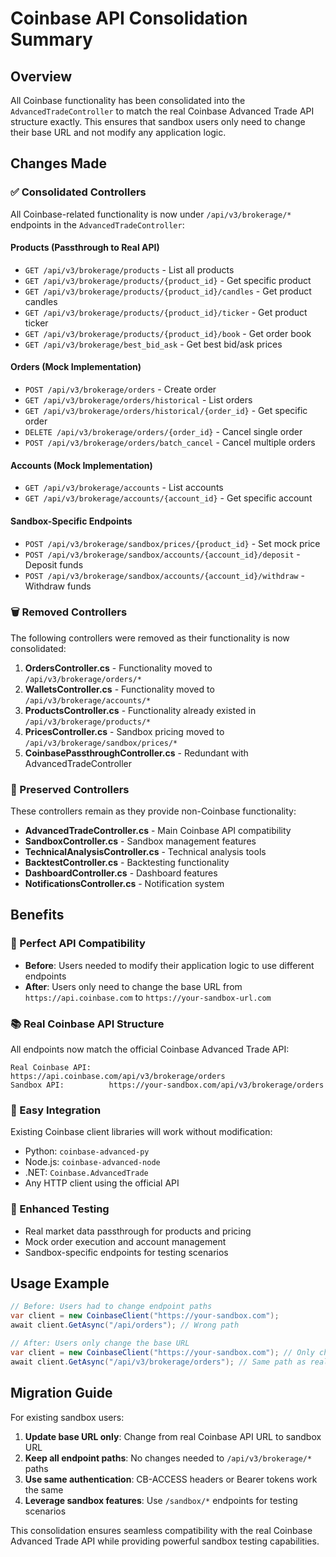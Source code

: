 # Coinbase API Consolidation Summary

## Overview
All Coinbase functionality has been consolidated into the `AdvancedTradeController` to match the real Coinbase Advanced Trade API structure exactly. This ensures that sandbox users only need to change their base URL and not modify any application logic.

## Changes Made

### ✅ Consolidated Controllers
All Coinbase-related functionality is now under `/api/v3/brokerage/*` endpoints in the `AdvancedTradeController`:

#### Products (Passthrough to Real API)
- `GET /api/v3/brokerage/products` - List all products
- `GET /api/v3/brokerage/products/{product_id}` - Get specific product
- `GET /api/v3/brokerage/products/{product_id}/candles` - Get product candles
- `GET /api/v3/brokerage/products/{product_id}/ticker` - Get product ticker
- `GET /api/v3/brokerage/products/{product_id}/book` - Get order book
- `GET /api/v3/brokerage/best_bid_ask` - Get best bid/ask prices

#### Orders (Mock Implementation)
- `POST /api/v3/brokerage/orders` - Create order
- `GET /api/v3/brokerage/orders/historical` - List orders
- `GET /api/v3/brokerage/orders/historical/{order_id}` - Get specific order
- `DELETE /api/v3/brokerage/orders/{order_id}` - Cancel single order
- `POST /api/v3/brokerage/orders/batch_cancel` - Cancel multiple orders

#### Accounts (Mock Implementation)
- `GET /api/v3/brokerage/accounts` - List accounts
- `GET /api/v3/brokerage/accounts/{account_id}` - Get specific account

#### Sandbox-Specific Endpoints
- `POST /api/v3/brokerage/sandbox/prices/{product_id}` - Set mock price
- `POST /api/v3/brokerage/sandbox/accounts/{account_id}/deposit` - Deposit funds
- `POST /api/v3/brokerage/sandbox/accounts/{account_id}/withdraw` - Withdraw funds

### 🗑️ Removed Controllers
The following controllers were removed as their functionality is now consolidated:

1. **OrdersController.cs** - Functionality moved to `/api/v3/brokerage/orders/*`
2. **WalletsController.cs** - Functionality moved to `/api/v3/brokerage/accounts/*`
3. **ProductsController.cs** - Functionality already existed in `/api/v3/brokerage/products/*`
4. **PricesController.cs** - Sandbox pricing moved to `/api/v3/brokerage/sandbox/prices/*`
5. **CoinbasePassthroughController.cs** - Redundant with AdvancedTradeController

### 🔄 Preserved Controllers
These controllers remain as they provide non-Coinbase functionality:

- **AdvancedTradeController.cs** - Main Coinbase API compatibility
- **SandboxController.cs** - Sandbox management features
- **TechnicalAnalysisController.cs** - Technical analysis tools
- **BacktestController.cs** - Backtesting functionality
- **DashboardController.cs** - Dashboard features
- **NotificationsController.cs** - Notification system

## Benefits

### 🎯 Perfect API Compatibility
- **Before**: Users needed to modify their application logic to use different endpoints
- **After**: Users only need to change the base URL from `https://api.coinbase.com` to `https://your-sandbox-url.com`

### 📚 Real Coinbase API Structure
All endpoints now match the official Coinbase Advanced Trade API:
```
Real Coinbase API:     https://api.coinbase.com/api/v3/brokerage/orders
Sandbox API:          https://your-sandbox.com/api/v3/brokerage/orders
```

### 🔧 Easy Integration
Existing Coinbase client libraries will work without modification:
- Python: `coinbase-advanced-py`
- Node.js: `coinbase-advanced-node`
- .NET: `Coinbase.AdvancedTrade`
- Any HTTP client using the official API

### 🧪 Enhanced Testing
- Real market data passthrough for products and pricing
- Mock order execution and account management
- Sandbox-specific endpoints for testing scenarios

## Usage Example

```csharp
// Before: Users had to change endpoint paths
var client = new CoinbaseClient("https://your-sandbox.com");
await client.GetAsync("/api/orders"); // Wrong path

// After: Users only change the base URL
var client = new CoinbaseClient("https://your-sandbox.com"); // Only change this
await client.GetAsync("/api/v3/brokerage/orders"); // Same path as real API
```

## Migration Guide

For existing sandbox users:

1. **Update base URL only**: Change from real Coinbase API URL to sandbox URL
2. **Keep all endpoint paths**: No changes needed to `/api/v3/brokerage/*` paths
3. **Use same authentication**: CB-ACCESS headers or Bearer tokens work the same
4. **Leverage sandbox features**: Use `/sandbox/*` endpoints for testing scenarios

This consolidation ensures seamless compatibility with the real Coinbase Advanced Trade API while providing powerful sandbox testing capabilities. 